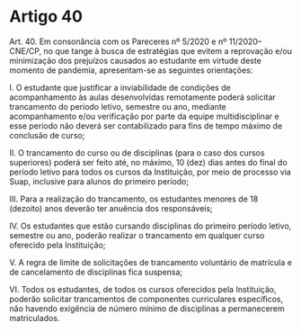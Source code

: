 # Artigo 40

Art. 40. Em consonância com os Pareceres nº 5/2020 e nº 11/2020–CNE/CP, no que tange à busca de estratégias
que evitem a reprovação e/ou minimização dos prejuízos causados ao estudante em virtude deste momento de
pandemia, apresentam-se as seguintes orientações:

I. O estudante que justificar a inviabilidade de condições de acompanhamento às aulas desenvolvidas remotamente
poderá solicitar trancamento do período letivo, semestre ou ano, mediante acompanhamento e/ou verificação por
parte da equipe multidisciplinar e esse período não deverá ser contabilizado para fins de tempo máximo de
conclusão de curso;

II. O trancamento do curso ou de disciplinas (para o caso dos cursos superiores) poderá ser feito até, no máximo, 10
(dez) dias antes do final do período letivo para todos os cursos da Instituição, por meio de processo via Suap,
inclusive para alunos do primeiro período;

III. Para a realização do trancamento, os estudantes menores de 18 (dezoito) anos deverão ter anuência dos
responsáveis;

IV. Os estudantes que estão cursando disciplinas do primeiro período letivo, semestre ou ano, poderão realizar o
trancamento em qualquer curso oferecido pela Instituição;

V. A regra de limite de solicitações de trancamento voluntário de matrícula e de cancelamento de disciplinas fica
suspensa;

VI. Todos os estudantes, de todos os cursos oferecidos pela Instituição, poderão solicitar trancamentos de
componentes curriculares específicos, não havendo exigência de número mínimo de disciplinas a permanecerem
matriculados.
